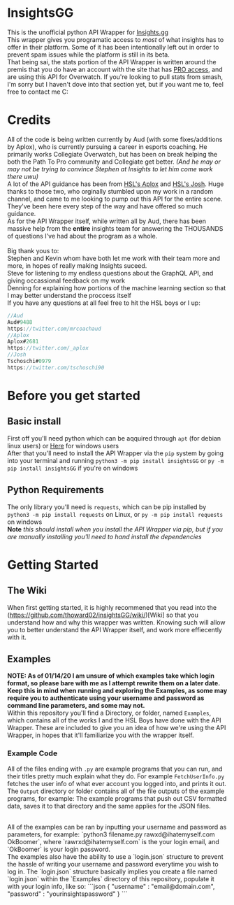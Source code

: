 # InsightsGG
This is the unofficial python API Wrapper for [Insights.gg](https://insights.gg/)
<br />
This wrapper gives you programatic access to *most* of what insights has to offer in their platform. Some of it has been intentionally left out in order to prevent spam issues while the platform is still in its beta. 
<br />
That being sai, the stats portion of the API Wrapper is written around the premis that you do have an account with the site that has [PRO access](https://insights.gg/insights-pro), and are using this API for Overwatch. If you're looking to pull stats from smash, I'm sorry but I haven't dove into that section yet, but if you want me to, feel free to contact me C:

# Credits
All of the code is being written currently by Aud (with some fixes/additions by Aplox), who is currently pursuing a career in esports coaching. He primarily works Collegiate Overwatch, but has been on break helping the both the Path To Pro community and Collegiate get better. *(And he may or may not be trying to convince Stephen at Insights to let him come work there uwu)*
<br />
A lot of the API guidance has been from [HSL's Aplox](https://twitter.com/_aplox?lang=en) and [HSL's Josh](https://twitter.com/tschoschi90?lang=en). Huge thanks to those two, who orginally stumbled upon my work in a random channel, and came to me looking to pump out this API for the entire scene. They've been here every step of the way and have offered so much guidance.
<br />
As for the API Wrapper itself, while written all by Aud, there has been massive help from the **entire** insights team for answering the THOUSANDS of questions I've had about the program as a whole.  
<br />
Big thank yous to: 
<br />
Stephen and Kevin whom have both let me work with their team more and more, in hopes of really making Insights suceed. 
<br />
Steve for listening to my endless questions about the GraphQL API, and giving occassional feedback on my work 
<br />
Denning for explaining how portions of the machine learning section so that I may better understand the proccess itself
<br />
If you have any questions at all feel free to hit the HSL boys or I up:
```Javascript
//Aud
Aud#9488
https://twitter.com/mrcoachaud
//Aplox
Aplox#2681
https://twitter.com/_aplox
//Josh
Tschoschi#0979
https://twitter.com/tschoschi90
```

# Before you get started

## Basic install
First off you'll need python which can be aqquired through `apt` (for debian linux users) or [Here](https://www.python.org/downloads/) for windows users 
<br />
After that you'll need to install the API Wrapper via the `pip` system by going into your terminal and running `python3 -m pip install insightsGG` or `py -m pip install insightsGG` if you're on windows

## Python Requirements
The only library you'll need is `requests`, which can be pip installed by `python3 -m pip install requests` on Linux, or `py -m pip install requests` on windows
<br />
**Note** *this should install when you install the API Wrapper via pip, but if you are manually installing you'll need to hand install the dependencies*

# Getting Started
## The Wiki 
When first getting started, it is highly recommened that you read into the (https://github.com/thoward02/insightsGG/wiki/)[Wiki] so that you understand how and why this wrapper was written. Knowing such will allow you to better understand the API Wrapper itself, and work more effiecently with it. 

## Examples
**NOTE: As of 01/14/20 I am unsure of which examples take which login format, so please bare with me as I attempt rewrite them on a later date. Keep this in mind when running and exploring the Examples, as some may require you to authenticate using your username and password as command line parameters, and some may not.**
<br />
Within this repository you'll find a Directory, or folder, named `Examples`, which contains all of the works I and the HSL Boys have done with the API Wrapper. These are included to give you an idea of how we're using the API Wrapper, in hopes that it'll familiarize you with the wrapper itself.

### Example Code
All of the files ending with `.py` are example programs that you can run, and their titles pretty much explain what they do. For example `FetchUserInfo.py` fetches the user info of what ever account you logged into, and prints it out. 
<br />
The `Output` directory or folder contains all of the file outputs of the example programs, for example: The example programs that push out CSV formatted data, saves it to that directory and the same applies for the JSON files.

<br />
All of the examples can be ran by inputting your username and password as parameters, for example: `python3 filename.py rawxd@ihatemyself.com OkBoomer`, where `rawrxd@ihatemyself.com` is the your login email, and `OkBoomer` is your login password.
<br />
The examples also have the ability to use a `login.json` structure to prevent the hassle of writing your username and password everytime you wish to log in. 
The `login.json` structure basically implies you create a file named `login.json` within the `Examples` directory of this repository, populate it with your login info, like so: 
```json
  {
    "username" : "email@domain.com",
    "password" : "yourinsightspassword"
  }
```


